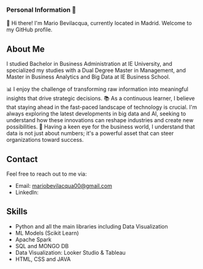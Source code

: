 ### Personal Information 👋

🚀 Hi there! I'm Mario Bevilacqua, currently located in Madrid. Welcome to my GitHub profile.

## About Me
I studied Bachelor in Business Administration at IE University, and specialized my studies with a Dual Degree Master in Management, and Master in Business Analytics and Big Data at IE Business School. 

📊 I enjoy the challenge of transforming raw information into meaningful insights that drive strategic decisions. 
📚 As a continuous learner, I believe that staying ahead in the fast-paced landscape of technology is crucial. I'm always exploring the latest developments in big data and AI, seeking to understand how these innovations can reshape industries and create new possibilities. 
💼 Having a keen eye for the business world, I understand that data is not just about numbers; it's a powerful asset that can steer organizations toward success. 

## Contact

Feel free to reach out to me via:

- Email: mariobevilacqua00@gmail.com
- LinkedIn: 

## Skills

- Python and all the main libraries including Data Visualization
- ML Models (Scikit Learn)
- Apache Spark
- SQL and MONGO DB
- Data Visualization: Looker Studio & Tableau
- HTML, CSS and JAVA



